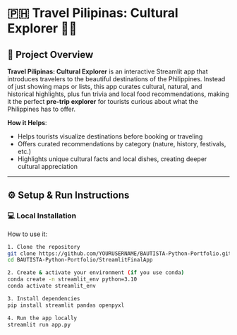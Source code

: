 # 🇵🇭 Travel Pilipinas: Cultural Explorer 🌴✨

## 📍 Project Overview

**Travel Pilipinas: Cultural Explorer** is an interactive Streamlit app that introduces travelers to the beautiful destinations of the Philippines. Instead of just showing maps or lists, this app curates cultural, natural, and historical highlights, plus fun trivia and local food recommendations, making it the perfect **pre-trip explorer** for tourists curious about what the Philippines has to offer.

**How it Helps**:
- Helps tourists visualize destinations before booking or traveling
- Offers curated recommendations by category (nature, history, festivals, etc.)
- Highlights unique cultural facts and local dishes, creating deeper cultural appreciation

---

## ⚙️ Setup & Run Instructions

### 💻 Local Installation

How to use it:
```bash
1. Clone the repository
git clone https://github.com/YOURUSERNAME/BAUTISTA-Python-Portfolio.git
cd BAUTISTA-Python-Portfolio/StreamlitFinalApp

2. Create & activate your environment (if you use conda)
conda create -n streamlit_env python=3.10
conda activate streamlit_env

3. Install dependencies
pip install streamlit pandas openpyxl

4. Run the app locally
streamlit run app.py